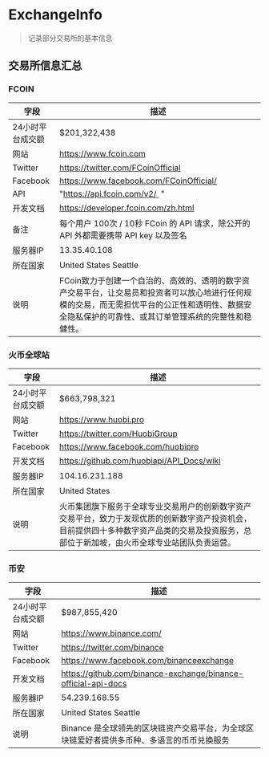 # ExchangeInfo
> 记录部分交易所的基本信息

## 交易所信息汇总
### FCOIN
|字段|描述|
|------ |------|
|24小时平台成交额|$201,322,438|
|网站|https://www.fcoin.com|
|Twitter|https://twitter.com/FCoinOfficial|
|Facebook|https://www.facebook.com/FCoinOfficial/|
|API|"https://api.fcoin.com/v2/  "|
|开发文档|https://developer.fcoin.com/zh.html|
|备注|每个用户 100次 / 10秒 FCoin 的 API 请求，除公开的 API 外都需要携带 API key 以及签名|
|服务器IP|13.35.40.108|
|所在国家|United States Seattle|
|说明|FCoin致力于创建一个自治的、高效的、透明的数字资产交易平台，让交易员和投资者可以放心地进行任何规模的交易，而无需担忧平台的公正性和透明性、数据安全隐私保护的可靠性、或其订单管理系统的完整性和稳健性。|

### 火币全球站
|字段|描述|
|------ |------|
|24小时平台成交额|$663,798,321|
|网站|https://www.huobi.pro|
|Twitter|https://twitter.com/HuobiGroup|
|Facebook|https://www.facebook.com/huobipro|
|开发文档|https://github.com/huobiapi/API_Docs/wiki|
|服务器IP|104.16.231.188|
|所在国家|United States|
|说明|火币集团旗下服务于全球专业交易用户的创新数字资产交易平台，致力于发现优质的创新数字资产投资机会，目前提供四十多种数字资产品类的交易及投资服务，总部位于新加坡，由火币全球专业站团队负责运营。|

### 币安
|字段|描述|
|------ |------|
|24小时平台成交额|$987,855,420|
|网站|https://www.binance.com/|
|Twitter|https://twitter.com/binance|
|Facebook|https://www.facebook.com/binanceexchange|
|开发文档|https://github.com/binance-exchange/binance-official-api-docs|
|服务器IP|54.239.168.55|
|所在国家|United States Seattle |
|说明|Binance 是全球领先的区块链资产交易平台，为全球区块链爱好者提供多币种、多语言的币币兑换服务|
